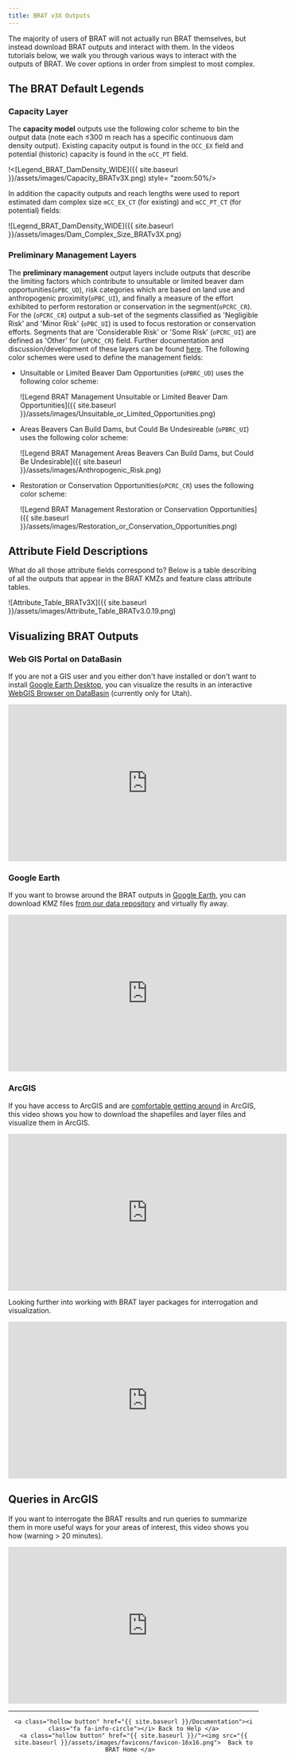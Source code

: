 ```yaml
---
title: BRAT v3X Outputs
---
```


The majority of users of BRAT will not actually run BRAT themselves, but instead download BRAT outputs and interact with them. In the videos tutorials below, we walk you through various ways to interact with the outputs of BRAT. We cover options in order from simplest to most complex. 

## The BRAT Default Legends

### Capacity Layer
The **capacity model** outputs use the following color scheme to bin the output data (note each ≤300 m reach has a specific continuous dam density output). Existing capacity output is found in the `OCC_EX` field and potential (historic) capacity is found in the `oCC_PT` field. 

!<[Legend_BRAT_DamDensity_WIDE]({{ site.baseurl }}/assets/images/Capacity_BRATv3X.png) style= "zoom:50%/>

In addition the capacity outputs and reach lengths were used to report estimated dam complex size `mCC_EX_CT` (for existing) and `mCC_PT_CT` (for potential) fields: 

![Legend_BRAT_DamDensity_WIDE]({{ site.baseurl }}/assets/images/Dam_Complex_Size_BRATv3X.png)

### Preliminary Management Layers
The **preliminary management** output layers include outputs that describe the limiting factors which contribute to unsuitable or limited beaver dam opportunities(`oPBC_UD`), risk categories which are based on land use and anthropogenic proximity(`oPBC_UI`), and finally a measure of the effort exhibited to perform restoration or conservation in the segment(`oPCRC_CR`).  For the (`oPCRC_CR`) output a sub-set of the segments classified as 'Negligible Risk' and 'Minor Risk' (`oPBC_UI`) is used to focus restoration or conservation efforts. Segments that are 'Considerable Risk' or 'Some Risk' (`oPCRC_UI`) are defined as 'Other' for (`oPCRC_CR`) field. Further documentation and discussion/development of these layers can be found [here](https://github.com/Riverscapes/pyBRAT/issues/207). The following color schemes were used to define the management fields:

- Unsuitable or Limited Beaver Dam Opportunities (`oPBRC_UD`) uses the following color scheme:

  ![Legend BRAT Management Unsuitable or Limited Beaver Dam Opportunities]({{ site.baseurl }}/assets/images/Unsuitable_or_Limited_Opportunities.png)

- Areas Beavers Can Build Dams, but Could Be Undesireable (`oPBRC_UI`) uses the following color scheme:

  ![Legend BRAT Management Areas Beavers Can Build Dams, but Could Be Undesirable]({{ site.baseurl }}/assets/images/Anthropogenic_Risk.png)

- Restoration or Conservation Opportunities(`oPCRC_CR`) uses the following color scheme:

  ![Legend BRAT Management Restoration or Conservation Opportunities]({{ site.baseurl }}/assets/images/Restoration_or_Conservation_Opportunities.png)

## Attribute Field Descriptions

What do all those attribute fields correspond to?  Below is a table describing of all the outputs that appear in the BRAT KMZs and feature class attribute tables.

![Attribute_Table_BRATv3X]({{ site.baseurl }}/assets/images/Attribute_Table_BRATv3.0.19.png)

## Visualizing BRAT Outputs

### Web GIS Portal on DataBasin

If you are not a GIS user and you either don't have installed or don't want to install [Google Earth Desktop](https://www.google.com/earth/), you can visualize the results in an interactive [WebGIS Browser on DataBasin](http://databasin.org/datasets/1420ffb7e9674753a5fb626e2b830c1f) (currently only for Utah). 

<iframe width="560" height="315" src="https://www.youtube.com/embed/YCb1Gq3DORI" frameborder="0" allowfullscreen></iframe>

### Google Earth

If you want to browse around the BRAT outputs in [Google Earth](https://www.google.com/earth/), you can download KMZ files [from our data repository](http://brat.joewheaton.org/BRATData) and virtually fly away.

<iframe width="560" height="315" src="https://www.youtube.com/embed/gl8hn9xfeHg" frameborder="0" allowfullscreen></iframe>

### ArcGIS

If you have access to ArcGIS and are [comfortable getting around](http://gis.joewheaton.org/) in ArcGIS, this video shows you how to download the shapefiles and layer files and visualize them in ArcGIS.

<iframe width="560" height="315" src="https://www.youtube.com/embed/6sZ6Y5tGPso" frameborder="0" allowfullscreen></iframe>

Looking further into working with BRAT layer packages for interrogation and visualization.

<iframe width="560" height="315" src="https://www.youtube.com/embed/nTEgbR65EOo" frameborder="0" allow="accelerometer; autoplay; encrypted-media; gyroscope; picture-in-picture" allowfullscreen></iframe>

## Queries in ArcGIS

If you want to interrogate the BRAT results and run queries to summarize them in more useful ways for your areas of interest, this video shows you how (warning > 20 minutes). 

<iframe width="560" height="315" src="https://www.youtube.com/embed/rLsnBZ6YcU0" frameborder="0" allowfullscreen></iframe>



------
<div align="center">

	<a class="hollow button" href="{{ site.baseurl }}/Documentation"><i class="fa fa-info-circle"></i> Back to Help </a>
	<a class="hollow button" href="{{ site.baseurl }}/"><img src="{{ site.baseurl }}/assets/images/favicons/favicon-16x16.png">  Back to BRAT Home </a>  
</div>


